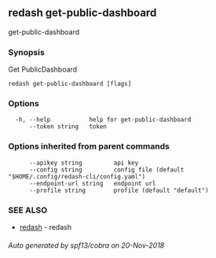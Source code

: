 ## redash get-public-dashboard

get-public-dashboard

### Synopsis

Get PublicDashboard

```
redash get-public-dashboard [flags]
```

### Options

```
  -h, --help           help for get-public-dashboard
      --token string   token
```

### Options inherited from parent commands

```
      --apikey string         api key
      --config string         config file (default "$HOME/.config/redash-cli/config.yaml")
      --endpoint-url string   endpoint url
      --profile string        profile (default "default")
```

### SEE ALSO

* [redash](redash.md)	 - redash

###### Auto generated by spf13/cobra on 20-Nov-2018
